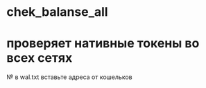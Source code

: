 # chek_balanse_all
 
# проверяет нативные токены во всех сетях 

№ в wal.txt вставьте адреса от кошельков 
